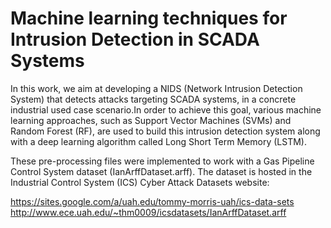 # Machine learning techniques for Intrusion Detection in SCADA Systems

In this work, we aim at developing a NIDS (Network Intrusion Detection System) that detects attacks targeting SCADA systems, in a concrete industrial used case scenario.In order to achieve this goal, various machine learning approaches, such as Support Vector Machines (SVMs) and Random Forest (RF), are used to build this intrusion detection system along with a deep learning algorithm called Long Short Term Memory (LSTM).

These pre-processing files were implemented to work with a Gas Pipeline Control System dataset (IanArffDataset.arff). The dataset is hosted in the Industrial Control System (ICS) Cyber Attack Datasets website:

https://sites.google.com/a/uah.edu/tommy-morris-uah/ics-data-sets
http://www.ece.uah.edu/~thm0009/icsdatasets/IanArffDataset.arff
